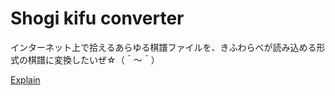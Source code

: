 # Shogi kifu converter
インターネット上で拾えるあらゆる棋譜ファイルを、きふわらべが読み込める形式の棋譜に変換したいぜ☆（＾～＾）

[Explain](http://shogi.warabenture.com/converter.html)
